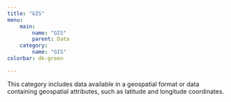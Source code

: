 ```yaml
---
title: "GIS"
menu:
    main:
        name: "GIS"
        parent: Data
    category:
        name: "GIS"
colorbar: dk-green

---
```


This category includes data available in a geospatial format or data containing geospatial attributes, such as latitude and longitude coordinates.